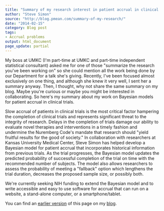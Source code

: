 ```yaml
---
title: "Summary of my research interest in patient accrual in clinical trials."
author: "Steve Simon"
source: "http://blog.pmean.com/summary-of-my-research/"
date: "2014-02-15"
category: Blog post
tags:
- Accrual problems
output: html_document
page_update: partial
---
```


My boss at UMKC (I'm part-time at UMKC and part-time independent
statistical consultant) asked me for one of those "summarize the
research you've been working on" so she could mention all the work being
done by our Department for a talk she's giving. Recently, I've been
focused almost exclusively on one thing, and although she knew it very
well, I sent her a summary anyway. Then, I thought, why not share the
same summary on my blog. Maybe you're curious or maybe you might be
interested in collaborating. So here's my summary about my work on
Bayesian models for patient accrual in clinical trials.

<!---More--->

Slow accrual of patients in clinical trials is the most critical factor
hampering the completion of clinical trials and represents significant
threat to the integrity of research. Delays in the completion of trials
damage our ability to evaluate novel therapies and interventions in a
timely fashion and undermine the Nuremberg Code's mandate that research
should "yield fruitful results for the good of society." In
collaboration with researchers at Kansas University Medical Center,
Steve Simon has helped develop a Bayesian model for patient accrual that
incorporates historical information from previous trials. As the trial
progresses, the Bayesian model updates the predicted probability of
successful completion of the trial on time with the recommended number
of subjects. The model also allows researchers to assess the probability
of meeting a "fallback" option which lengthens the trial duration,
decreases the proposed sample size, or possibly both.

We're currently seeking NIH funding to extend the Bayesian model and to
write accessible and easy to use software for accrual that can run on a
website, a stand-alone computer, or a smartphone/tablet.

You can find an [earlier version][sim1] of this page on my [blog][sim2].

[sim1]: http://blog.pmean.com/summary-of-my-research/
[sim2]: http://blog.pmean.com
